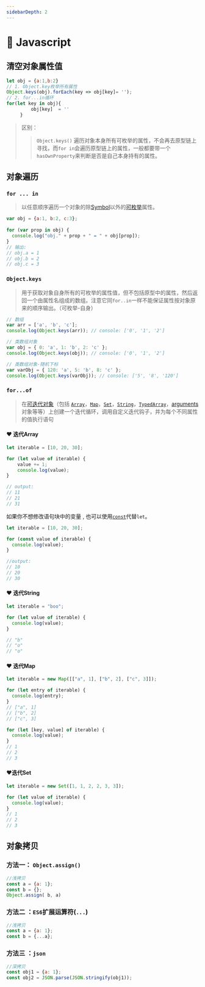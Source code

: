 ```yaml
---
sidebarDepth: 2
---
```

# :watermelon: Javascript

## 清空对象属性值

```javascript
let obj = {a:1,b:2}
// 1. Object.key枚举所有属性
Object.keys(obj).forEach(key => obj[key]= '');
// 2. for...in循环
for(let key in obj){
         obj[key]  = ''
     }
```

> 区别：
>
> > `Object.keys()` 遍历对象本身所有可枚举的属性，不会再去原型链上寻找，而`for in`会遍历原型链上的属性，一般都要带一个`hasOwnProperty`来判断是否是自己本身持有的属性。

## 对象遍历

### `for ... in` 

> 以任意顺序遍历一个对象的除[Symbol](https://developer.mozilla.org/en-US/docs/Web/JavaScript/Reference/Global_Objects/Symbol)以外的[可枚举](https://developer.mozilla.org/zh-CN/docs/Web/JavaScript/Enumerability_and_ownership_of_properties)属性。

```javascript
var obj = {a:1, b:2, c:3};
    
for (var prop in obj) {
  console.log("obj." + prop + " = " + obj[prop]);
}
// 输出:
// obj.a = 1
// obj.b = 2
// obj.c = 3
```

### `Object.keys`

> 用于获取对象自身所有的可枚举的属性值，但不包括原型中的属性，然后返回一个由属性名组成的数组。注意它同`for..in`一样不能保证属性按对象原来的顺序输出。（可枚举-自身）

```javascript
// 数组
var arr = ['a', 'b', 'c'];
console.log(Object.keys(arr)); // console: ['0', '1', '2']

// 类数组对象
var obj = { 0: 'a', 1: 'b', 2: 'c' };
console.log(Object.keys(obj)); // console: ['0', '1', '2']

// 类数组对象-随机下标
var varObj = { 120: 'a', 5: 'b', 8: 'c' };
console.log(Object.keys(varObj)); // console: ['5', '8', '120']
```

### `for...of` 

> 在[可迭代对象](https://developer.mozilla.org/zh-CN/docs/Web/JavaScript/Guide/iterable)（包括 [`Array`](https://developer.mozilla.org/zh-CN/docs/Web/JavaScript/Reference/Array)，[`Map`](https://developer.mozilla.org/zh-CN/docs/Web/JavaScript/Reference/Map)，[`Set`](https://developer.mozilla.org/zh-CN/docs/Web/JavaScript/Reference/Global_Objects/Set)，[`String`](https://developer.mozilla.org/zh-CN/docs/Web/JavaScript/Reference/String)，[`TypedArray`](https://developer.mozilla.org/zh-CN/docs/Web/JavaScript/Reference/Global_Objects/TypedArray)，[arguments](https://developer.mozilla.org/en-US/docs/Web/JavaScript/Reference/Functions_and_function_scope/arguments) 对象等等）上创建一个迭代循环，调用自定义迭代钩子，并为每个不同属性的值执行语句

#### :heart: 迭代Array

```javascript
let iterable = [10, 20, 30];

for (let value of iterable) {
    value += 1;
    console.log(value);
}

// output:
// 11
// 21
// 31
```

如果你不想修改语句块中的变量 , 也可以使用[`const`](https://developer.mozilla.org/en-US/docs/Web/JavaScript/Reference/Statements/const)代替`let`。

```javascript
let iterable = [10, 20, 30];

for (const value of iterable) {
  console.log(value);
}

//output:
// 10
// 20
// 30
```

#### :heart: ​迭代String

```javascript
let iterable = "boo";

for (let value of iterable) {
  console.log(value);
}

// "b"
// "o"
// "o"

```

#### :heart: 迭代Map

```javascript
let iterable = new Map([["a", 1], ["b", 2], ["c", 3]]);

for (let entry of iterable) {
  console.log(entry);
}
// ["a", 1]
// ["b", 2]
// ["c", 3]

for (let [key, value] of iterable) {
  console.log(value);
}
// 1
// 2
// 3
```

#### :heart: ​迭代Set

```js
let iterable = new Set([1, 1, 2, 2, 3, 3]);

for (let value of iterable) {
  console.log(value);
}
// 1
// 2
// 3
```

## 对象拷贝

### 方法一： `Object.assign()`

```javascript
//浅拷贝
const a = {a: 1};
const b = {};
Object.assign( b, a)
```

### 方法二 ：`ES6`扩展运算符(`...`)

```javascript
//浅拷贝
const a = {a: 1};
const b = {...a};
```

### 方法三 ：`json`

```javascript
//深拷贝
const obj1 = {a: 1};
const obj2 = JSON.parse(JSON.stringify(obj1));
```

